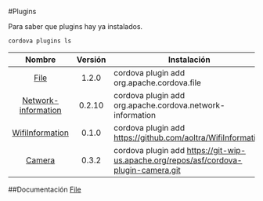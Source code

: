#Plugins

Para saber que plugins hay ya instalados.

    cordova plugins ls


|   Nombre	                                                                        | Versión | Instalación                                                  |
|:-:                                                                                |:-:      |---                                                           |
|[File](https://github.com/apache/cordova-plugin-file)                              |  1.2.0  | cordova plugin add org.apache.cordova.file                   |
|[Network-information](https://github.com/apache/cordova-plugin-network-information)| 0.2.10  | cordova plugin add org.apache.cordova.network-information    |
|[WifiInformation](https://github.com/aoltra/WifiInformation)                       |  0.1.0  | cordova plugin add https://github.com/aoltra/WifiInformation |
|[Camera](https://git-wip-us.apache.org/repos/asf/cordova-plugin-camera.git)        |  0.3.2  | cordova plugin add https://git-wip-us.apache.org/repos/asf/cordova-plugin-camera.git |


##Documentación
[File](http://www.html5rocks.com/en/tutorials/file/filesystem/)
